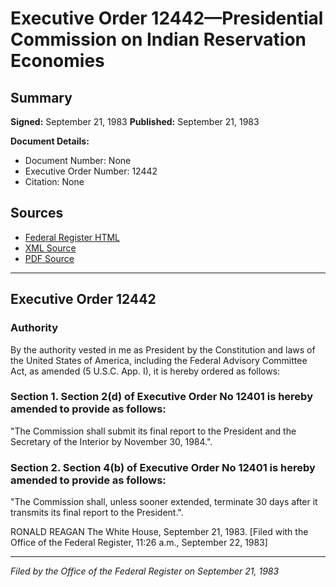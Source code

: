 # Executive Order 12442—Presidential Commission on Indian Reservation Economies

## Summary

**Signed:** September 21, 1983
**Published:** September 21, 1983

**Document Details:**
- Document Number: None
- Executive Order Number: 12442
- Citation: None

## Sources
- [Federal Register HTML](https://www.presidency.ucsb.edu/documents/executive-order-12442-presidential-commission-indian-reservation-economies)
- [XML Source](None)
- [PDF Source](None)

---

## Executive Order 12442

### Authority

By the authority vested in me as President by the Constitution and laws of the United States of America, including the Federal Advisory Committee Act, as amended (5 U.S.C. App. I), it is hereby ordered as follows:
### Section 1. Section 2(d) of Executive Order No 12401 is hereby amended to provide as follows:

"The Commission shall submit its final report to the President and the Secretary of the Interior by November 30, 1984.".

### Section 2. Section 4(b) of Executive Order No 12401 is hereby amended to provide as follows:

"The Commission shall, unless sooner extended, terminate 30 days after it transmits its final report to the President.".

RONALD REAGAN
The White House,
September 21, 1983.
[Filed with the Office of the Federal Register, 11:26 a.m., September 22, 1983]

---

*Filed by the Office of the Federal Register on September 21, 1983*
